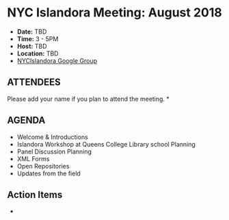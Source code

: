 # NYC Islandora Meeting: August 2018
* **Date:**  TBD
* **Time:** 3 - 5PM
* **Host:** TBD
* **Location:** TBD
* [NYCIslandora Google Group](https://groups.google.com/forum/#!forum/nycislandora)


## ATTENDEES
Please add your name if you plan to attend the meeting.
*  

## AGENDA
* Welcome & Introductions
* Islandora Workshop at Queens College Library school Planning
* Panel Discussion Planning
* XML Forms
* Open Repositories
* Updates from the field

## Action Items
*

